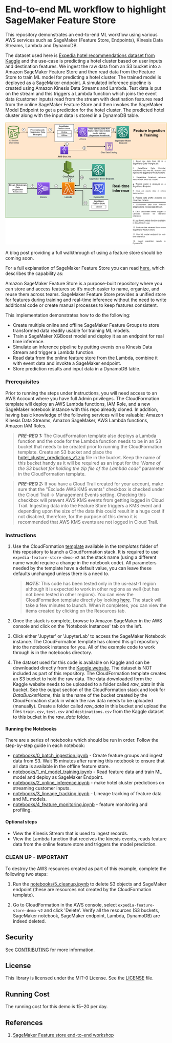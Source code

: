 # End-to-end ML workflow to highlight SageMaker Feature Store

This repository demonstrates an end-to-end ML workflow using various AWS services such as SageMaker (Feature Store, Endpoints), Kinesis Data Streams, Lambda and DynamoDB.

The dataset used here is [Expedia hotel recommendations dataset from Kaggle](https://www.kaggle.com/competitions/expedia-hotel-recommendations/data) and the use-case is predicting a hotel cluster based on user inputs and destination features. We ingest the raw data from an S3 bucket into a Amazon SageMaker Feature Store and then read data from the Feature Store to train ML model for predicting a hotel cluster. The trained model is deployed as a SageMaker endpoint. A simulated inference pipeline is created using Amazon Kinesis Data Streams and Lambda. Test data is put on the stream and this triggers a Lambda function which joins the event data (customer inputs) read from the stream with destination features read from the online SageMaker Feature Store and then invokes the SageMaker Model Endpoint to get a prediction for the hotel cluster. The predicted hotel cluster along with the input data is stored in a DynamoDB table. 

<img src="./images/architecture.png" />

A blog post providing a full walkthrough of using a feature store should be coming soon.

For a full explanation of SageMaker Feature Store you can read [here](https://aws.amazon.com/sagemaker/feature-store/), which describes the capability as:

Amazon SageMaker Feature Store is a purpose-built repository where you can store and access features so it’s much easier to name, organize, and reuse them across teams. SageMaker Feature Store provides a unified store for features during training and real-time inference without the need to write additional code or create manual processes to keep features consistent.

This implementation demonstrates how to do the following:

* Create multiple online and offline SageMaker Feature Groups to store transformed data readily usable for training ML models.
* Train a SageMaker XGBoost model and deploy it as an endpoint for real time inference.
* Simulate an inference pipeline by putting events on a Kinesis Data Stream and trigger a Lambda function.
* Read data from the online feature store from the Lambda, combine it with event data and invokte a SageMaker endpoint.
* Store prediction results and input data in a DynamoDB table.

### Prerequisites

Prior to running the steps under Instructions, you will need access to an AWS Account where you have full Admin privileges. The CloudFormation template will deploy an AWS Lambda functions, IAM Role, and a new SageMaker notebook instance with this repo already cloned. In addition, having basic knowledge of the following services will be valuable: Amazon Kinesis Data Streams, Amazon SageMaker, AWS Lambda functions, Amazon IAM Roles.

> **_PRE-REQ 1:_**  The CloudFormation template also deploys a Lambda function and the code for the Lambda function needs to be in an S3 bucket that needs to be created prior to running the CloudFormation template. Create an S3 bucket and place the [hotel_cluster_predictions_v1.zip](./lambda/hotel_cluster_predictions_v1.zip) file in the bucket. Keep the name of this bucket handy as it will be required as an input for the _"Name of the S3 bucket for holding the zip file of the Lambda code"_ parameter in the CloudFormation template.

> **_PRE-REQ 2:_**  If you have a Cloud Trail created for your account, make sure that the "Exclude AWS KMS events" checkbox is checked under the Cloud Trail -> Management Events setting. Checking this checkbox will prevent AWS KMS events from getting logged in Cloud Trail. Ingesting data into the Feature Store triggers a KMS event and depending upon the size of the data this could result in a huge cost if not disabled, therefore, for the purpose of this demo it is recommended that AWS KMS events are not logged in Cloud Trail.

### Instructions

1. Use the CloudFormation [template](./templates/resources.yaml) available in the *templates* folder of this repository to launch a CloudFormation stack. It is required to use `expedia-feature-store-demo-v2` as the stack name (using a different name would require a change in the notebook code). All parameters needed by the template have a default value, you can leave these defaults unchanged unless there is a need to.   


   > **_NOTE:_**  This code has been tested only in the us-east-1 region although it is expected to work in other regions as well (but has not been tested in other regions). You can view the CloudFormation template directly by looking [here](./templates/resources.yaml). The stack will take a few minutes to launch. When it completes, you can view the items created by clicking on the Resources tab. 

2. Once the stack is complete, browse to Amazon SageMaker in the AWS console and click on the 'Notebook Instances' tab on the left. 

3. Click either 'Jupyter' or 'JupyterLab' to access the SageMaker Notebook instance. The CloudFormation template has cloned this git repository into the notebook instance for you. All of the example code to work through is in the notebooks directory. 

4. The dataset used for this code is available on Kaggle and can be downloaded directly from the [Kaggle website](https://www.kaggle.com/competitions/expedia-hotel-recommendations/data). The dataset is NOT included as part of this repository. The CloudFormation template creates an S3 bucket to hold the raw data. The data downloaded form the Kaggle website needs to be uploaded to a folder called _raw_data_ in this bucket. See the output section of the CloudFormation stack and look for _DataBucketName_, this is the name of the bucket created by the CloudFormation stack in which the raw data needs to be uploaded (manually). Create a folder called _raw_data_ in this bucket and upload the files `train.csv`, `test.csv` and `destinations.csv` from the Kaggle dataset to this bucket in the _raw_data_ folder. 

#### Running the Notebooks

There are a series of notebooks which should be run in order. Follow the step-by-step guide in each notebook:

* [notebooks/0_batch_ingestion.ipynb](./notebooks/0_batch_ingestion.ipynb) - Create feature groups and ingest data from S3. Wait 15 minutes after running this notebook to ensure that all data is available in the offline feature store.
* [notebooks/1_ml_model_training.ipynb](./notebooks/1_ml_model_training.ipynb) - Read feature data and train ML model and deploy as SageMaker Endpoint.
* [notebooks/2_online_inference.ipynb](./notebooks/2_online_inference.ipynb) - make hotel cluster predictions on streaming customer inputs.
* [notebooks/3_lineage_tracking.ipynb](./notebooks/3_lineage_tracking.ipynb) - Lineage tracking of feature data and ML models.
* [notebooks/4_feature_monitoring.ipynb](./notebooks/4_feature_monitoring.ipynb) - feature monitoring and profiling.

#### Optional steps
- View the Kinesis Stream that is used to ingest records.
- View the Lambda function that receives the kinesis events, reads feature data from the online feature store and triggers the model prediction.

### **CLEAN UP - IMPORTANT**
To destroy the AWS resources created as part of this example, complete the following two steps:
1. Run the [notebooks/5_cleanup.ipynb](./notebooks/5_cleanup.ipynb) to delete S3 objects and SageMaker endpoint (these are resources not created by the CloudFormation template).

2. Go to CloudFormation in the AWS console, select `expedia-feature-store-demo-v2` and click 'Delete'. Verify all the resources (S3 buckets, SageMaker notebook, SageMaker endpoint, Lambda, DynamoDB) are indeed deleted.

## Security

See [CONTRIBUTING](CONTRIBUTING.md#security-issue-notifications) for more information.

## License

This library is licensed under the MIT-0 License. See the [LICENSE](./LICENSE) file.

## Running Cost

The running cost for this demo is $15-$20 per day. 

## References

1. [SageMaker Feature store end-to-end workshop](https://github.com/aws-samples/amazon-sagemaker-feature-store-end-to-end-workshop)

